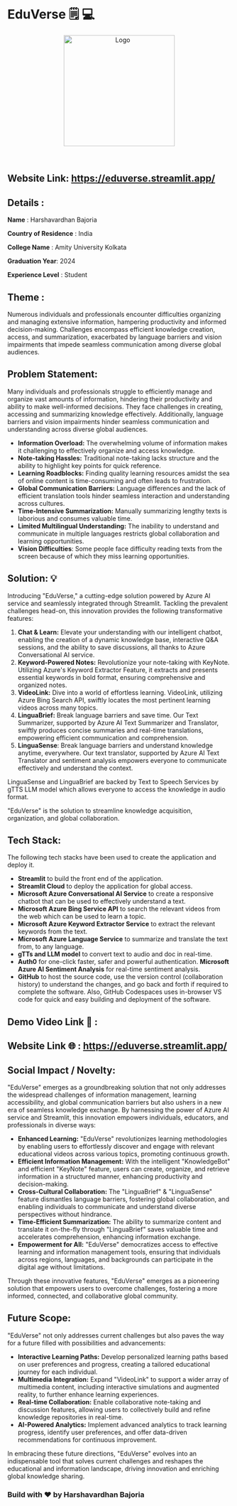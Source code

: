 # EduVerse 🗒️ :computer: 
 <p align="center"> 
 <img src="https://ipfs.io/ipfs/bafybeiasmship2gqp77aqxf5r6i3kdghtm2c5rdq7pxjdepwvto4q6xmb4/EduVerse.png" width="250" alt="Logo" > 
   </p> 
 </br> 
  
 ## Website Link: https://eduverse.streamlit.app/
  
 ## Details :  
 **Name** : Harshavardhan Bajoria</br> 
  
 **Country of Residence** : India</br> 
  
 **College Name** : Amity University Kolkata 
  
 **Graduation Year**: 2024 
  
 **Experience Level** : Student</br> 
  
 ## Theme :  
 Numerous individuals and professionals encounter difficulties organizing and managing extensive information, hampering productivity and informed decision-making. Challenges encompass efficient knowledge creation, access, and summarization, exacerbated by language barriers and vision impairments that impede seamless communication among diverse global audiences. 
  
 ## Problem Statement: 
Many individuals and professionals struggle to efficiently manage and organize vast amounts of information, hindering their productivity and ability to make well-informed decisions. They face challenges in creating, accessing and summarizing knowledge effectively. Additionally, language barriers and vision impairments hinder seamless communication and understanding across diverse global audiences.

* **Information Overload:** The overwhelming volume of information makes it challenging to effectively organize and access knowledge.
* **Note-taking Hassles:** Traditional note-taking lacks structure and the ability to highlight key points for quick reference.
* **Learning Roadblocks:** Finding quality learning resources amidst the sea of online content is time-consuming and often leads to frustration.
* **Global Communication Barriers:** Language differences and the lack of efficient translation tools hinder seamless interaction and understanding across cultures.
* **Time-Intensive Summarization:** Manually summarizing lengthy texts is laborious and consumes valuable time.
* **Limited Multilingual Understanding:** The inability to understand and communicate in multiple languages restricts global collaboration and learning
opportunities.
* **Vision Difficulties**: Some people face difficulty reading texts from the screen because of which they miss learning opportunities. 

 ## Solution: 💡  
Introducing "EduVerse," a cutting-edge solution powered by Azure AI service and seamlessly integrated through Streamlit. Tackling the prevalent challenges head-on, this innovation provides the following transformative features:

1) **Chat & Learn:** Elevate your understanding with our intelligent chatbot, enabling the creation of a dynamic knowledge base, interactive Q&A sessions, and the ability to save discussions, all thanks to Azure Conversational AI service.
2) **Keyword-Powered Notes:** Revolutionize your note-taking with KeyNote. Utilizing Azure's Keyword Extractor Feature, it extracts and presents essential keywords in bold format, ensuring comprehensive and organized notes.
3) **VideoLink:** Dive into a world of effortless learning. VideoLink, utilizing Azure Bing Search API, swiftly locates the most pertinent learning videos across many topics.
4) **LinguaBrief:** Break language barriers and save time. Our Text Summarizer, supported by Azure AI Text Summarizer and Translator, swiftly produces concise summaries and real-time translations, empowering efficient communication and comprehension. 
5) **LinguaSense**: Break language barriers and understand knowledge anytime, everywhere. Our text translator, supported by Azure AI Text Translator and sentiment analysis empowers everyone to communicate effectively and understand the context. 

LinguaSense and LinguaBrief are backed by Text to Speech Services by gTTS LLM model which allows everyone to access the knowledge in audio format. 

"EduVerse" is the solution to streamline knowledge acquisition, organization, and global collaboration.

 ## Tech Stack: 
 The following tech stacks have been used to create the application and deploy it.   
* **Streamlit** to build the front end of the application. 
* **Streamlit Cloud** to deploy the application for global access. 
* **Microsoft Azure Conversational AI Service** to create a responsive chatbot that can be used to effectively understand a text. 
* **Microsoft Azure Bing Service API** to search the relevant videos from the web which can be used to learn a topic. 
* **Microsoft Azure Keyword Extractor Service** to extract the relevant keywords from the text.
* **Microsoft Azure Language Service** to summarize and translate the text from, to any language. 
* **gTTs and LLM model** to convert text to audio and doc in real-time. 
* **Auth0** for one-click faster, safer and powerful authentication.
 **Microsoft Azure AI Sentiment Analysis** for real-time sentiment analysis.
* **GitHub** to host the source code, use the version control (collaboration history) to understand the changes, and go back and forth if required to complete the software. Also, GitHub Codespaces uses in-browser VS code for quick and easy building and deployment of the software. 
    
 ## Demo Video Link :movie_camera: : 
 
 ## Website Link :globe_with_meridians: : https://eduverse.streamlit.app/ 
  
 ## Social Impact / Novelty: 
"EduVerse" emerges as a groundbreaking solution that not only addresses the widespread challenges of information management, learning accessibility, and global communication barriers but also ushers in a new era of seamless knowledge exchange. By harnessing the power of Azure AI service and Streamlit, this innovation empowers individuals, educators, and professionals in diverse ways:

* **Enhanced Learning:** "EduVerse" revolutionizes learning methodologies by enabling users to effortlessly discover and engage with relevant educational videos across various topics, promoting continuous growth.
* **Efficient Information Management:** With the intelligent "KnowledgeBot" and efficient "KeyNote" feature, users can create, organize, and retrieve information in a structured manner, enhancing productivity and decision-making.
* **Cross-Cultural Collaboration:** The "LinguaBrief" & "LinguaSense" feature dismantles language barriers, fostering global collaboration, and enabling individuals to communicate and understand diverse perspectives without hindrance.
* **Time-Efficient Summarization:** The ability to summarize content and translate it on-the-fly through "LinguaBrief" saves valuable time and accelerates comprehension, enhancing information exchange.
* **Empowerment for All:** "EduVerse" democratizes access to effective learning and information management tools, ensuring that individuals across regions, languages, and backgrounds can participate in the digital age without limitations.

Through these innovative features, "EduVerse" emerges as a pioneering solution that empowers users to overcome challenges, fostering a more informed, connected, and collaborative global community.
  
 ## Future Scope: 
"EduVerse" not only addresses current challenges but also paves the way for a future filled with possibilities and advancements:

* **Interactive Learning Paths:** Develop personalized learning paths based on user preferences and progress, creating a tailored educational journey for each individual.
* **Multimedia Integration:** Expand "VideoLink" to support a wider array of multimedia content, including interactive simulations and augmented reality, to further enhance learning experiences.
* **Real-time Collaboration:** Enable collaborative note-taking and discussion features, allowing users to collectively build and refine knowledge repositories in real-time.
* **AI-Powered Analytics:** Implement advanced analytics to track learning progress, identify user preferences, and offer data-driven recommendations for continuous improvement.

In embracing these future directions, "EduVerse" evolves into an indispensable tool that solves current challenges and reshapes the educational and information landscape, driving innovation and enriching global knowledge sharing.
  
 ### Build with :heart: by Harshavardhan Bajoria 

